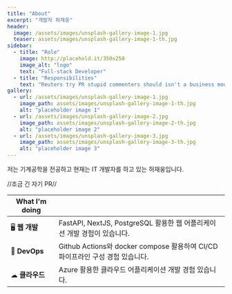 ```yaml
---
title: "About"
excerpt: "개발자 허재웅"
header:
  image: /assets/images/unsplash-gallery-image-1.jpg
  teaser: assets/images/unsplash-gallery-image-1-th.jpg
sidebar:
  - title: "Role"
    image: http://placehold.it/350x250
    image_alt: "logo"
    text: "Full-stack Developer"
  - title: "Responsibilities"
    text: "Reuters try PR stupid commenters should isn't a business model"
gallery:
  - url: /assets/images/unsplash-gallery-image-1.jpg
    image_path: assets/images/unsplash-gallery-image-1-th.jpg
    alt: "placeholder image 1"
  - url: /assets/images/unsplash-gallery-image-2.jpg
    image_path: assets/images/unsplash-gallery-image-2-th.jpg
    alt: "placeholder image 2"
  - url: /assets/images/unsplash-gallery-image-3.jpg
    image_path: assets/images/unsplash-gallery-image-3-th.jpg
    alt: "placeholder image 3"
---
```


저는 기계공학을 전공하고 현재는 IT 개발자를 하고 있는 허재웅입니다.

//조금 긴 자기 PR//


|   What I'm doing   |      |
|-------|--------|
|   🖥 **웹 개발**   |   FastAPI, NextJS, PostgreSQL 활용한 웹 어플리케이션 개발 경험이 있습니다.   |
|   🔧 **DevOps**   |   Github Actions와 docker compose 활용하여 CI/CD 파이프라인 구성 경험 있습니다.   |
| ☁ **클라우드** | Azure 활용한 클라우드 어플리케이션 개발 경험 있습니다. |

